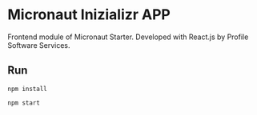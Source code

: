 # Micronaut Inizializr APP

Frontend module of Micronaut Starter. Developed with React.js by Profile Software Services.

## Run

```npm install```

```npm start```